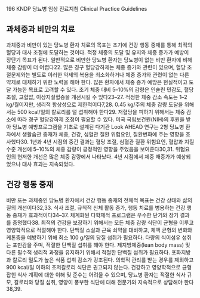 196
KNDP 당뇨병 임상 진료지침 Clinical Practice Guidelines

## 과체중과 비만의 치료
과체중과 비만이 있는 당뇨병 환자 치료의 목표는 초기에 건강 행동 중재를 통해 최적의 혈당과 대사 조절에 도달하는 것이다. 적정 체중의 도달 및 유지와 체중 증가가 예방이 장단기 목표가 된다. 일반적으로 비만한 당뇨병 환자는 당뇨병이 없는 비만 환자에 비해 체중 감량이 더 어렵다22. 많은 경구 혈당강하제는 체중 증가와 관련이 있으며, 혈당 조절문제와는 별도로 이러한 약제의 복용을 최소화하거나 체중 증가와 관련이 없는 다른 약제로 대체하기 위한 노력을 해야 한다. 많은 환자에서 체중 증가 예방은 현실적이고 도달 가능한 목표로 고려할 수 있다. 초기 체중 대비 5–10%의 감량은 인슐린 민감도, 혈당 조절, 고혈압, 이상지질혈증을 개선시킬 수 있다23–27. 적정한 체중 감소 속도는 1–2 kg/월이지만, 생리적 항상성으로 제한적이다7,28. 0.45 kg/주의 체중 감량 도달을 위해서는 500 kcal/일의 칼로리를 덜 섭취해야 한다29. 저혈당을 피하기 위해서는 체중 감소에 따라 경구 혈당강하제 조정이 필요할 수 있다.
미국 국립보건원(NIH)의 후원을 받아 당뇨병 예방프로그램을 기초로 설계된 다기관 Look AHEAD 연구는 2형 당뇨병 환자에서 생활습관 중재가 체중, 건강, 심혈관 질환 위험요인, 질환변화에 주는 영향을 조사했다30. 1년과 4년 시점의 중간 결과는 혈당 조절, 심혈관 질환 위험요인, 혈압과 지질 수준 개선에 5–10%의 체중 감량이 긍정적인 영향을 주었음을 보여준다30,31. 위험요인의 현저한 개선은 많은 체중 감량에서 나타났다. 4년 시점에서 체중 재증가가 예상되었으나 대사 효과는 지속되었다.

## 건강 행동 중재
비만 또는 과체중인 당뇨병 환자에서 건강 행동 중재의 전체적 목표는 건강 상태와 삶의 질의 개선이다32,33.
식사 조절, 규칙적 신체 활동 증가, 행동 치료를 병용하는 건강 행동 중재가 효과적이다34–37. 체계화된 다학제적 프로그램은 우수한 단기와 장기 결과를 증명했다38.
최적의 건강을 보장하기 위해서는 모든 체중 감량 식단이 균형을 이루고 영양학적으로 적절해야 한다. 단백질 소실과 근육 쇠약을 대비하고, 체액 균형의 변화와 케톤증을 예방하기 위해 최소 100 g/일의 당질 섭취가 필요하다. 다량의 식이섬유 섭취는 포만감을 주며, 적절한 단백질 섭취를 해야 한다. 제지방체중(lean body mass) 및 다른 필수적 생리적 과정을 유지하기 위해서 적절한 단백질 섭취가 필요하다. 포화지방과 칼로리 밀도가 높은 식품 섭취 감소가 강조된다. 의학적 관리를 받는 경우를 제외하고 900 kcal/일 이하의 초저칼로리 식단은 권고되지 않는다.
건강하고 영양학적으로 균형잡힌 식사 계획에 대한 이해 및 준수는 어려울 수 있으며, 당뇨병 환자는 적절한 식사 규모, 칼로리와 당질 섭취, 영양이 풍부한 식단에 대해 전문가와 지속적으로 상담해야 한다38,39.